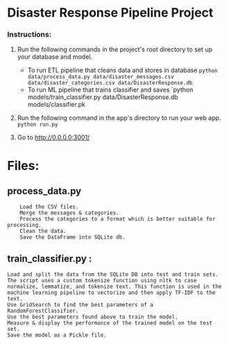 # Disaster Response Pipeline Project

### Instructions:
1. Run the following commands in the project's root directory to set up your database and model.

    - To run ETL pipeline that cleans data and stores in database
        `python data/process_data.py data/disaster_messages.csv data/disaster_categories.csv data/DisasterResponse.db`
    - To run ML pipeline that trains classifier and saves
        `python models/train_classifier.py data/DisasterResponse.db models/classifier.pk
2. Run the following command in the app's directory to run your web app.
    `python run.py`

3. Go to http://0.0.0.0:3001/


# Files:

## process_data.py
        Load the CSV files.
        Merge the messages & categories.
        Process the categories to a format which is better suitable for processing.
        Clean the data.
        Save the DataFrame into SQLite db.
        
        
## train_classifier.py :


    Load and split the data from the SQLite DB into test and train sets.
    The script uses a custom tokenize function using nltk to case normalize, lemmatize, and tokenize text. This function is used in the machine learning pipeline to vectorize and then apply TF-IDF to the text.
    Use GridSearch to find the best parameters of a RandomForestClassifier.
    Use the best parameters found above to train the model.
    Measure & display the performance of the trained model on the test set.
    Save the model as a Pickle file.


